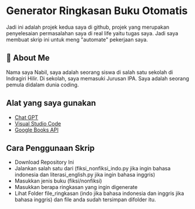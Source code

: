 
# Generator Ringkasan Buku Otomatis

Jadi ini adalah projek kedua saya di github, projek yang merupakan penyelesaian permasalahan saya di real life yaitu tugas saya. Jadi saya membuat skrip ini untuk meng "automate" pekerjaan saya.




## 🚀 About Me
Nama saya Nabil, saya adalah seorang siswa di salah satu sekolah di Indragiri Hilir. Di sekolah, saya memasuki Jurusan IPA. Saya adalah seorang pemula didalam dunia coding.


## Alat yang saya gunakan

 - [Chat GPT](https://chatgpt.com/)
 - [Visual Studio Code](https://code.visualstudio.com/)
 - [Google Books API](https://developers.google.com/books/docs/v1/using)

## Cara Penggunaan Skrip

- Download Repository Ini
- Jalankan salah satu dari (fiksi_nonfiksi_indo.py jika ingin bahasa indonesia dan literasi_english.py jika ingin bahasa inggris)
- Masukkan jenis buku (fiksi/nonfiksi)
- Masukkan berapa ringkasan yang ingin digenerate
- Lihat Folder file_ringkasan (indo jika bahasa indonesia dan inggris jika bahasa inggris) dan file anda sudah tersimpan difolder itu.





    
